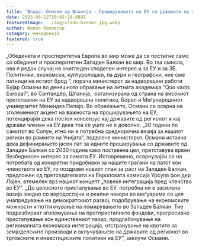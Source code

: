 ```yaml
---
title: 'Влада: Османи од Шпанија - Проширувањето на ЕУ со државите од Западен Балкан е врвен безбедносен интерес за ЕУ - 22 АВГУСТ 2023'
date: 2023-08-22T10:43:29.889Z
featuredImage: ../img/vlada-banner.jpg.webp
author: Филип Поповски
category: македонија
featured: true
---
```

„Обединета и просперитетна Европа во мир може да се постигне само со обединет и просперитетен Западен Балкан во мир. Во таа смисла, ова е редок случај на очигледен споделен интерес и за ЕУ и за ЗБ. Политички, економски, културолошки, па дури и географски, ние сме патници на истиот брод “, порача министерот за надворешни работи Бујар Османи во денешното обраќање на летната академија “Quo vadis Europa?”, во Сантандер, Шпанија,  организирана од страна на високиот претставник на ЕУ за надворешна политика, Борел и Меѓународниот универзитет Менендез Пелајо.
Во обраќањето, Османи се осврна на зголемениот акцент на важноста на проширувањето на ЕУ, потенцирајќи дека постои консензус кај државите од регионот и кај држави членки на ЕУ дека тоа сè уште не е доволно. „20 години по самитот во Солун, итно ни е потребна среднорочна визија за нашиот регион во рамките на Унијата“, подвлече министерот.
Османи истакна дека дефинирањето јасен пат за идните проширувања со државите од Западен Балкан со 2030 година како поставена цел, претставува врвен безбедносен интерес за самата ЕУ.
Истовремено, осврнувајќи се на потребата од конкретни придобивки за нашите граѓани на патот кон членството во ЕУ, го поздрави новиот план за раст на Западен Балкан, предложен од претседателката на Европската комисија Урсула фон дер Лајен, втемелен врз нашиот концепт „повеќе интеграција пред членство во ЕУ“.
„До целосното пристапување во ЕУ, потребна ни е засилена визија заедно со веродостојни и реални чекори во меѓувреме со цел унапредување на демократскиот развој, подобрување на економските можности и поттикнување на помирувањето во Западен Балкан. Тие подразбираат зголемување на претпристапните фондови, прогресивно пристапување кон единствениот пазар, продлабочување на регионалната економска интеграција, отстранување на квотите за земјоделските производи и вклучувањето на државите од регионот во трговските и инвестициските политики на ЕУ“, заклучи Османи.
 
